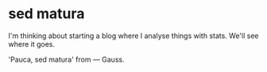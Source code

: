 # sed matura

I'm thinking about starting a blog where I analyse things with stats. We'll see where it goes.

'Pauca, sed matura' from — Gauss.
